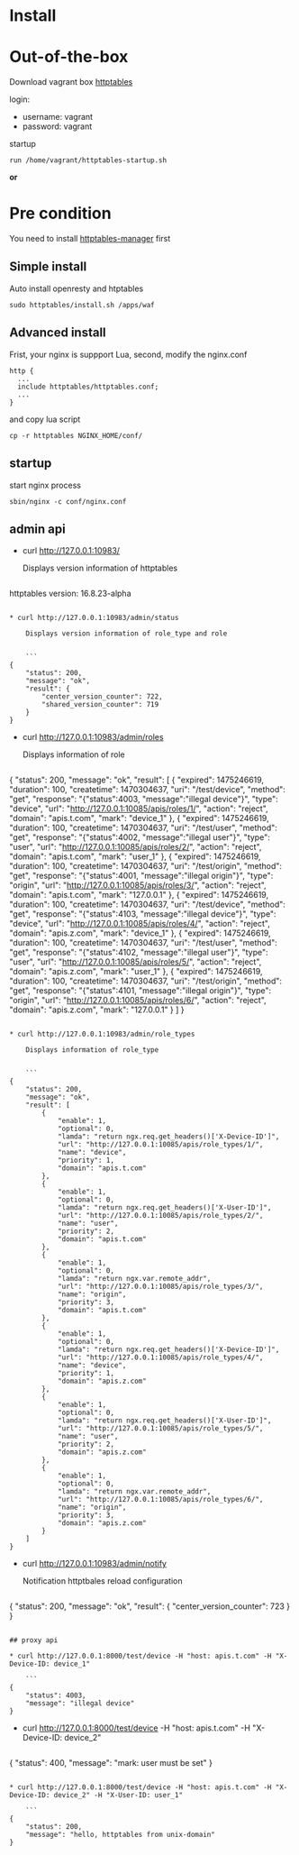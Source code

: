 # Install

# Out-of-the-box
Download vagrant box [httptables](https://share.weiyun.com/a32b70bcf99b551cf890a494abf64796)

login:

* username: vagrant
* password: vagrant

startup
```
run /home/vagrant/httptables-startup.sh
```

**or**

# Pre condition
You need to install [httptables-manager](https://github.com/WALL-E/httptables-manager) first

## Simple install
Auto install openresty and htptables

```
sudo httptables/install.sh /apps/waf
```

## Advanced install
Frist, your nginx is suppport Lua, second, modify the nginx.conf

```
http {
  ...
  include httptables/httptables.conf;
  ...
}
```

and copy lua script

```
cp -r httptables NGINX_HOME/conf/
```

## startup
start nginx process

```
sbin/nginx -c conf/nginx.conf
```


## admin api

* curl http://127.0.0.1:10983/

    Displays version information of httptables

    ```
httptables version: 16.8.23-alpha
```

* curl http://127.0.0.1:10983/admin/status
    
    Displays version information of role_type and role


    ```
{
    "status": 200,
    "message": "ok",
    "result": {
        "center_version_counter": 722,
        "shared_version_counter": 719
    }
}
```

* curl http://127.0.0.1:10983/admin/roles

    Displays information of role

    ```
{
    "status": 200,
    "message": "ok",
    "result": [
        {
            "expired": 1475246619,
            "duration": 100,
            "createtime": 1470304637,
            "uri": "/test/device",
            "method": "get",
            "response": "{\"status\":4003, \"message\":\"illegal device\"}",
            "type": "device",
            "url": "http://127.0.0.1:10085/apis/roles/1/",
            "action": "reject",
            "domain": "apis.t.com",
            "mark": "device_1"
        },
        {
            "expired": 1475246619,
            "duration": 100,
            "createtime": 1470304637,
            "uri": "/test/user",
            "method": "get",
            "response": "{\"status\":4002, \"message\":\"illegal user\"}",
            "type": "user",
            "url": "http://127.0.0.1:10085/apis/roles/2/",
            "action": "reject",
            "domain": "apis.t.com",
            "mark": "user_1"
        },
        {
            "expired": 1475246619,
            "duration": 100,
            "createtime": 1470304637,
            "uri": "/test/origin",
            "method": "get",
            "response": "{\"status\":4001, \"message\":\"illegal origin\"}",
            "type": "origin",
            "url": "http://127.0.0.1:10085/apis/roles/3/",
            "action": "reject",
            "domain": "apis.t.com",
            "mark": "127.0.0.1"
        },
        {
            "expired": 1475246619,
            "duration": 100,
            "createtime": 1470304637,
            "uri": "/test/device",
            "method": "get",
            "response": "{\"status\":4103, \"message\":\"illegal device\"}",
            "type": "device",
            "url": "http://127.0.0.1:10085/apis/roles/4/",
            "action": "reject",
            "domain": "apis.z.com",
            "mark": "device_1"
        },
        {
            "expired": 1475246619,
            "duration": 100,
            "createtime": 1470304637,
            "uri": "/test/user",
            "method": "get",
            "response": "{\"status\":4102, \"message\":\"illegal user\"}",
            "type": "user",
            "url": "http://127.0.0.1:10085/apis/roles/5/",
            "action": "reject",
            "domain": "apis.z.com",
            "mark": "user_1"
        },
        {
            "expired": 1475246619,
            "duration": 100,
            "createtime": 1470304637,
            "uri": "/test/origin",
            "method": "get",
            "response": "{\"status\":4101, \"message\":\"illegal origin\"}",
            "type": "origin",
            "url": "http://127.0.0.1:10085/apis/roles/6/",
            "action": "reject",
            "domain": "apis.z.com",
            "mark": "127.0.0.1"
        }
    ]
}
```

* curl http://127.0.0.1:10983/admin/role_types

    Displays information of role_type


    ```
{
    "status": 200,
    "message": "ok",
    "result": [
        {
            "enable": 1,
            "optional": 0,
            "lamda": "return ngx.req.get_headers()['X-Device-ID']",
            "url": "http://127.0.0.1:10085/apis/role_types/1/",
            "name": "device",
            "priority": 1,
            "domain": "apis.t.com"
        },
        {
            "enable": 1,
            "optional": 0,
            "lamda": "return ngx.req.get_headers()['X-User-ID']",
            "url": "http://127.0.0.1:10085/apis/role_types/2/",
            "name": "user",
            "priority": 2,
            "domain": "apis.t.com"
        },
        {
            "enable": 1,
            "optional": 0,
            "lamda": "return ngx.var.remote_addr",
            "url": "http://127.0.0.1:10085/apis/role_types/3/",
            "name": "origin",
            "priority": 3,
            "domain": "apis.t.com"
        },
        {
            "enable": 1,
            "optional": 0,
            "lamda": "return ngx.req.get_headers()['X-Device-ID']",
            "url": "http://127.0.0.1:10085/apis/role_types/4/",
            "name": "device",
            "priority": 1,
            "domain": "apis.z.com"
        },
        {
            "enable": 1,
            "optional": 0,
            "lamda": "return ngx.req.get_headers()['X-User-ID']",
            "url": "http://127.0.0.1:10085/apis/role_types/5/",
            "name": "user",
            "priority": 2,
            "domain": "apis.z.com"
        },
        {
            "enable": 1,
            "optional": 0,
            "lamda": "return ngx.var.remote_addr",
            "url": "http://127.0.0.1:10085/apis/role_types/6/",
            "name": "origin",
            "priority": 3,
            "domain": "apis.z.com"
        }
    ]
}
```

* curl http://127.0.0.1:10983/admin/notify

    Notification httptbales reload configuration


    ```
{
    "status": 200,
    "message": "ok",
    "result": {
        "center_version_counter": 723
    }
}
```

## proxy api

* curl http://127.0.0.1:8000/test/device -H "host: apis.t.com" -H "X-Device-ID: device_1"

    ```
{
    "status": 4003,
    "message": "illegal device"
}
```

* curl http://127.0.0.1:8000/test/device -H "host: apis.t.com" -H "X-Device-ID: device_2"

    ```
{
    "status": 400,
    "message": "mark: user must be set"
}
```

* curl http://127.0.0.1:8000/test/device -H "host: apis.t.com" -H "X-Device-ID: device_2" -H "X-User-ID: user_1"

    ```
{
    "status": 200,
    "message": "hello, httptables from unix-domain"
}
```
